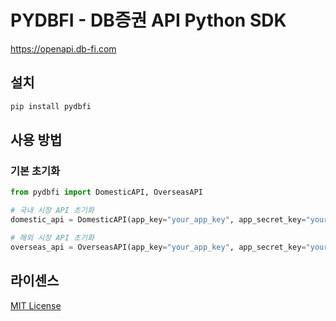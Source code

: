 # PYDBFI - DB증권 API Python SDK

https://openapi.db-fi.com

## 설치

```bash
pip install pydbfi
```

## 사용 방법

### 기본 초기화

```python
from pydbfi import DomesticAPI, OverseasAPI

# 국내 시장 API 초기화
domestic_api = DomesticAPI(app_key="your_app_key", app_secret_key="your_app_secret_key")

# 해외 시장 API 초기화
overseas_api = OverseasAPI(app_key="your_app_key", app_secret_key="your_app_secret_key")
```

## 라이센스

[MIT License](LICENSE)